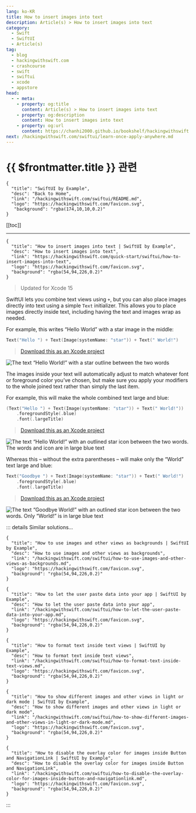 ```yaml
---
lang: ko-KR
title: How to insert images into text
description: Article(s) > How to insert images into text
category:
  - Swift
  - SwiftUI
  - Article(s)
tag: 
  - blog
  - hackingwithswift.com
  - crashcourse
  - swift
  - swiftui
  - xcode
  - appstore
head:
  - - meta:
    - property: og:title
      content: Article(s) > How to insert images into text
    - property: og:description
      content: How to insert images into text
    - property: og:url
      content: https://chanhi2000.github.io/bookshelf/hackingwithswift.com/swiftui/how-to-insert-images-into-text.html
next: /hackingwithswift.com/swiftui/learn-once-apply-anywhere.md
---
```


# {{ $frontmatter.title }} 관련

```component VPCard
{
  "title": "SwiftUI by Example",
  "desc": "Back to Home",
  "link": "/hackingwithswift.com/swiftui/README.md",
  "logo": "https://hackingwithswift.com/favicon.svg",
   "background": "rgba(174,10,10,0.2)"
}
```

[[toc]]

---

```component VPCard
{
  "title": "How to insert images into text | SwiftUI by Example",
  "desc": "How to insert images into text",
  "link": "https://hackingwithswift.com/quick-start/swiftui/how-to-insert-images-into-text",
  "logo": "https://hackingwithswift.com/favicon.svg",
  "background": "rgba(54,94,226,0.2)"
}
```

> Updated for Xcode 15

SwiftUI lets you combine text views using `+`, but you can also place images directly into text using a simple `Text` initializer. This allows you to place images directly inside text, including having the text and images wrap as needed.

For example, this writes “Hello World” with a star image in the middle:

```swift
Text("Hello ") + Text(Image(systemName: "star")) + Text(" World!")
```

> [<FontIcon icon="fas fa-file-zipper"/>Download this as an Xcode project](https://hackingwithswift.com/files/projects/swiftui/how-to-insert-images-into-text-1.zip)

![The text “Hello World!” with a star outline between the two words](https://hackingwithswift.com/img/books/quick-start/swiftui/how-to-insert-images-into-text-1~dark@2x.png)

The images inside your text will automatically adjust to match whatever font or foreground color you’ve chosen, but make sure you apply your modifiers to the whole joined text rather than simply the last item.

For example, this will make the whole combined text large and blue:

```swift
(Text("Hello ") + Text(Image(systemName: "star")) + Text(" World!"))
    .foregroundStyle(.blue)
    .font(.largeTitle)
```

> [<FontIcon icon="fas fa-file-zipper"/>Download this as an Xcode project](https://hackingwithswift.com/files/projects/swiftui/how-to-insert-images-into-text-2.zip)

![The text “Hello World!” with an outlined star icon between the two words. The words and icon are in large blue text](https://hackingwithswift.com/img/books/quick-start/swiftui/how-to-insert-images-into-text-2~dark@2x.png)

Whereas this – without the extra parentheses – will make only the “World” text large and blue:

```swift
Text("Goodbye ") + Text(Image(systemName: "star")) + Text(" World!")
    .foregroundStyle(.blue)
    .font(.largeTitle)
```

> [<FontIcon icon="fas fa-file-zipper"/>Download this as an Xcode project](https://hackingwithswift.com/files/projects/swiftui/how-to-insert-images-into-text-3.zip)

![The text “Goodbye World!” with an outlined star icon between the two words. Only “World!” is in large blue text](https://hackingwithswift.com/img/books/quick-start/swiftui/how-to-insert-images-into-text-3~dark@2x.png)

::: details Similar solutions…

```component VPCard
{
  "title": "How to use images and other views as backgrounds | SwiftUI by Example",
  "desc": "How to use images and other views as backgrounds",
  "link": "/hackingwithswift.com/swiftui/how-to-use-images-and-other-views-as-backgrounds.md",
  "logo": "https://hackingwithswift.com/favicon.svg",
  "background": "rgba(54,94,226,0.2)"
}
```

```component VPCard
{
  "title": "How to let the user paste data into your app | SwiftUI by Example",
  "desc": "How to let the user paste data into your app",
  "link": "/hackingwithswift.com/swiftui/how-to-let-the-user-paste-data-into-your-app.md",
  "logo": "https://hackingwithswift.com/favicon.svg",
  "background": "rgba(54,94,226,0.2)"
}
```

```component VPCard
{
  "title": "How to format text inside text views | SwiftUI by Example",
  "desc": "How to format text inside text views",
  "link": "/hackingwithswift.com/swiftui/how-to-format-text-inside-text-views.md",
  "logo": "https://hackingwithswift.com/favicon.svg",
  "background": "rgba(54,94,226,0.2)"
}
```

```component VPCard
{
  "title": "How to show different images and other views in light or dark mode | SwiftUI by Example",
  "desc": "How to show different images and other views in light or dark mode",
  "link": "/hackingwithswift.com/swiftui/how-to-show-different-images-and-other-views-in-light-or-dark-mode.md",
  "logo": "https://hackingwithswift.com/favicon.svg",
  "background": "rgba(54,94,226,0.2)"
}
```

```component VPCard
{
  "title": "How to disable the overlay color for images inside Button and NavigationLink | SwiftUI by Example",
  "desc": "How to disable the overlay color for images inside Button and NavigationLink",
  "link": "/hackingwithswift.com/swiftui/how-to-disable-the-overlay-color-for-images-inside-button-and-navigationlink.md",
  "logo": "https://hackingwithswift.com/favicon.svg",
  "background": "rgba(54,94,226,0.2)"
}
```

:::

